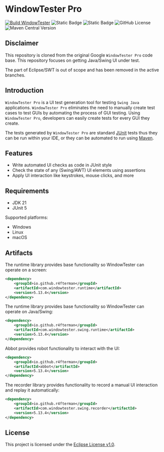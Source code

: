 # WindowTester Pro

[![Build WindowTester](https://github.com/r4fterman/windowtester/actions/workflows/maven.yml/badge.svg)](https://github.com/r4fterman/windowtester/actions/workflows/maven.yml)
![Static Badge](https://img.shields.io/badge/Java-v21-blue)
![Static Badge](https://img.shields.io/badge/Maven-v3.8.8-blue)
![GitHub License](https://img.shields.io/github/license/r4fterman/windowtester?color=green)
![Maven Central Version](https://img.shields.io/maven-central/v/io.github.r4fterman/com.windowtester.runtime?strategy=highestVersion&filter=5*)

## Disclaimer

This repository is cloned from the original Google `WindowTester Pro` code base.
This repository focuses on getting Java/Swing UI under test.

The part of Eclipse/SWT is out of scope and has been removed in the active branches.

## Introduction

`WindowTester Pro` is a UI test generation tool for testing `Swing Java` applications.
`WindowTester Pro` eliminates the need to manually create test cases to test GUIs by automating the
process of GUI testing.
Using `WindowTester Pro`, developers can easily create tests for every GUI they create.

The tests generated by `WindowTester Pro` are standard [JUnit](http://junit.org/) tests thus they
can be run within your IDE, or they can be automated to run using [Maven](http://maven.apache.org/).


## Features

- Write automated UI checks as code in JUnit style
- Check the state of any (Swing/AWT) UI elements using assertions
- Apply UI interaction like keystrokes, mouse clicks, and more

## Requirements

- JDK 21
- JUnit 5
 
Supported platforms:

- Windows
- Linux
- macOS

## Artifacts

The runtime library provides base functionality so WindowTester can operate on a screen:

```xml
<dependency>
    <groupId>io.github.r4fterman</groupId>
    <artifactId>com.windowtester.runtime</artifactId>
    <version>5.13.4</version>
</dependency>
```

The runtime library provides base functionality so WindowTester can operate on Java/Swing:

```xml
<dependency>
    <groupId>io.github.r4fterman</groupId>
    <artifactId>com.windowtester.swing.runtime</artifactId>
    <version>5.13.4</version>
</dependency>
```

Abbot provides robot functionality to interact with the UI:

```xml
<dependency>
    <groupId>io.github.r4fterman</groupId>
    <artifactId>abbot</artifactId>
    <version>5.13.4</version>
</dependency>
```

The recorder library provides functionality to record a manual UI interaction and replay it automatically:

```xml
<dependency>
    <groupId>io.github.r4fterman</groupId>
    <artifactId>com.windowtester.swing.recorder</artifactId>
    <version>5.13.4</version>
</dependency>
```

## License

This project is licensed under the [Eclipse License v1.0](LICENSE.md).